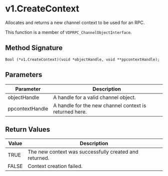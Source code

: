 # v1.CreateContext

Allocates and returns a new channel context to be used for an RPC.
 
This function is a member of `VDPRPC_ChannelObjectInterface`.


## Method Signature
```
Bool (*v1.CreateContext)(void *objectHandle, void **ppcontextHandle);
```

## Parameters

| Parameter | Description |
| --------- | ----------- |
| objectHandle | A handle for a valid channel object. |
| ppcontextHandle | A handle for the new channel context is returned here. |

## Return Values

| Value | Description |
| ----- | ----------- |
| TRUE | The new context was successfully created and returned. |
| FALSE | Context creation failed. |


